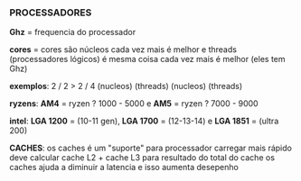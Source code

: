### PROCESSADORES

**Ghz** = frequencia do processador

**cores** = cores são núcleos cada vez mais é melhor e threads (processadores lógicos) é mesma coisa cada vez mais é melhor (eles tem Ghz)

**exemplos**:  2    /    2         >        2     /     4
       (nucleos)  (threads)        (nucleos)    (threads)

**ryzens**: **AM4** = ryzen ? 1000 - 5000 e **AM5** = ryzen ? 7000 - 9000

**intel**: **LGA 1200** = (10-11 gen), **LGA 1700** = (12-13-14) e **LGA 1851** = (ultra 200)
                                 

**CACHES**:
os caches é um "suporte" para processador carregar mais rápido
deve calcular cache L2 + cache L3 para resultado do total do cache
os caches ajuda a diminuir a latencia e isso aumenta desepenho




